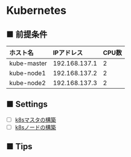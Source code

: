 # Kubernetes
## ■ 前提条件
|ホスト名|IPアドレス|CPU数|
|:---|:---|:---|
|kube-master|192.168.137.1|2|
|kube-node1|192.168.137.2|2|
|kube-node2|192.168.137.3|2|

## ■ Settings
- [ ] [k8sマスタの構築](https://github.com/thetaru/memorandum/tree/master/OS/Linux/CentOS8/k8s/k8s_master)
- [ ] [k8sノードの構築](https://github.com/thetaru/memorandum/tree/master/OS/Linux/CentOS8/k8s/k8s_node)
## ■ Tips
